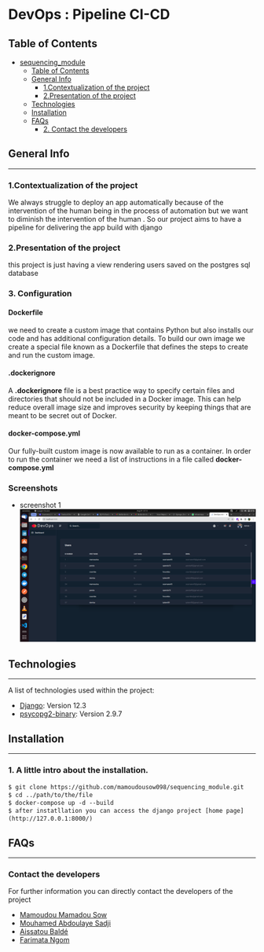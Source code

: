 # DevOps : Pipeline CI-CD

## Table of Contents
- [sequencing_module](#sequencing_module)
  - [Table of Contents](#table-of-contents)
  - [General Info](#general-info)
    - [1.Contextualization of the project](#1contextualization-of-the-project)
    - [2.Presentation of the project](#2presentation-of-the-project)
  - [Technologies](#technologies)
  - [Installation](#installation)
  - [FAQs](#faqs)
    - [2. Contact the developers](#2-contact-the-developers)


## General Info
***
### 1.Contextualization of the project
We always struggle to deploy an app automatically because of the intervention of the human being in the process of automation but 
we want to diminish the intervention of the human . So our project aims to have a pipeline for delivering the app build with django

### 2.Presentation of the project
this project is just having a view rendering users saved on the postgres sql database

### 3. Configuration

#### Dockerfile
we need to create a custom image that contains Python but also installs our code and has additional configuration details. To build our own image we create a special file known as a Dockerfile that defines the steps to create and run the custom image.

#### .dockerignore
A **.dockerignore** file is a best practice way to specify certain files and directories that should not be included in a Docker image. This can help reduce overall image size and improves security by keeping things that are meant to be secret out of Docker.

#### docker-compose.yml
Our fully-built custom image is now available to run as a container. In order to run the container we need a list of instructions in a file called **docker-compose.yml**

### Screenshots
* screenshot 1
![home page](./devopsApp/static/img/screenshots/home.png)

## Technologies
***
A list of technologies used within the project:
* [Django](https://www.djangoproject.com): Version 12.3
* [psycopg2-binary](https://pypi.org/project/psycopg2-binary/): Version 2.9.7


## Installation
***

### 1. A little intro about the installation.
```
$ git clone https://github.com/mamoudousow098/sequencing_module.git
$ cd ../path/to/the/file
$ docker-compose up -d --build
$ after instatllation you can access the django project [home page](http://127.0.0.1:8000/)
```


## FAQs
***

###  Contact the developers
For further information you can directly contact the developers of the project
* [Mamoudou Mamadou Sow](<MAILTO:smamadoumamoudou@ept.sn>)
* [Mouhamed Abdoulaye Sadji](<MAILTO:sadjiabdoulaye@ept.sn>)
* [Aissatou Baldé](<MAILTO:baldeaissatou@ept.sn>)
* [Farimata Ngom](<MAILTO:ngfarimata@ept.sn>)

